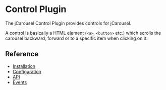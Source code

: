 Control Plugin
==============

The jCarousel Control Plugin provides controls for jCarousel.

A control is basically a HTML element (`<a>`, `<button>` etc.) which scrolls
the carousel backward, forward or to a specific item when clicking on it.

Reference
---------

* [Installation](reference/installation.md)
* [Configuration](reference/configuration.md)
* [API](reference/api.md)
* [Events](reference/events.md)